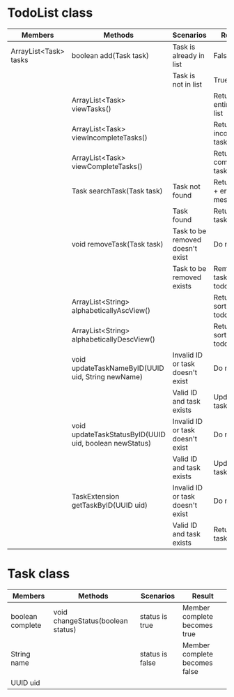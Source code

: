 
 # TodoList class
 
| Members                | Methods                                                | Scenarios                        | Result                      |
|------------------------|--------------------------------------------------------|----------------------------------|-----------------------------|
| ArrayList\<Task> tasks | boolean add(Task task)                                 | Task is already in list          | False                       |
|                        |                                                        | Task is not in list              | True                        |
|                        | ArrayList\<Task> viewTasks()                           |                                  | Return entire todo list     |
|                        | ArrayList\<Task> viewIncompleteTasks()                 |                                  | Return incomplete task list |
|                        | ArrayList\<Task> viewCompleteTasks()                   |                                  | Return complete task list   |
|                        | Task searchTask(Task task)                             | Task not found                   | Return null + error message |
|                        |                                                        | Task found                       | Return task                 |
|                        | void removeTask(Task task)                             | Task to be removed doesn't exist | Do nothing                  |
|                        |                                                        | Task to be removed exists        | Remove task from todo list  |
|                        | ArrayList\<String> alphabeticallyAscView()             |                                  | Return sorted todo list     |
|                        | ArrayList\<String> alphabeticallyDescView()            |                                  | Return sorted todo list     |
|                        | void updateTaskNameByID(UUID uid, String newName)      | Invalid ID or task doesn't exist | Do nothing                  |
|                        |                                                        | Valid ID and task exists         | Update the task name        |
|                        | void updateTaskStatusByID(UUID uid, boolean newStatus) | Invalid ID or task doesn't exist | Do nothing                  |
|                        |                                                        | Valid ID and task exists         | Update the task status      |
|                        | TaskExtension getTaskByID(UUID uid)                    | Invalid ID or task doesn't exist | Do nothing                  |
|                        |                                                        | Valid ID and task exists         | Return the task by ID       |

# Task class

| Members          | Methods                           | Scenarios       | Result                        |
|------------------|-----------------------------------|-----------------|-------------------------------|
| boolean complete | void changeStatus(boolean status) | status is true  | Member complete becomes true  |
| String name      |                                   | status is false | Member complete becomes false |
| UUID uid         |                                   |                 |                               |
